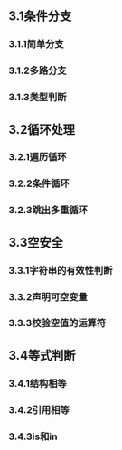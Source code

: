 ## 3.1条件分支
### 3.1.1简单分支



### 3.1.2多路分支



### 3.1.3类型判断



## 3.2循环处理
### 3.2.1遍历循环



### 3.2.2条件循环



### 3.2.3跳出多重循环



## 3.3空安全
### 3.3.1字符串的有效性判断



### 3.3.2声明可空变量



### 3.3.3校验空值的运算符



## 3.4等式判断
### 3.4.1结构相等



### 3.4.2引用相等



### 3.4.3is和in



